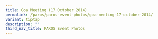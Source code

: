 ```yaml
---
title: Goa Meeting (17 October 2014)
permalink: /paros/paros-event-photos/goa-meeting-17-october-2014/
variant: tiptap
description: ""
third_nav_title: PAROS Event Photos
---
```


